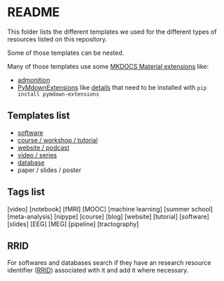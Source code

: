 # README

This folder lists the different templates we used for the different types of resources listed on this repository.

Some of those templates can be nested.

Many of those templates use some [MKDOCS Material extensions](https://squidfunk.github.io/mkdocs-material/extensions/admonition/) like:
-   [admonition](https://squidfunk.github.io/mkdocs-material/extensions/admonition/)
-   [PyMdownExtensions](https://squidfunk.github.io/mkdocs-material/extensions/pymdown/) like [details](https://facelessuser.github.io/pymdown-extensions/extensions/details/) that need to be installed with  `pip install pymdown-extensions`



## Templates list

-   [software](./software-template.md)
-   [course / workshop / tutorial](./tutorial-template.md)
-   [website / podcast](./website-template.md)
-   [video / series](./video-template.md)
-   [database](./database-template.md)
-   paper / slides / poster


## Tags list

[video] [notebook] [fMRI] [MOOC] [machine learning] [summer school] [meta-analysis] [nipype] [course] [blog] [website] [tutorial] [software] [slides] [EEG] [MEG] [pipeline] [tractography]


## RRID

For softwares and databases search if they have an research resource identifier ([RRID](https://scicrunch.org/resources)) associated with it and add it where necessary.
